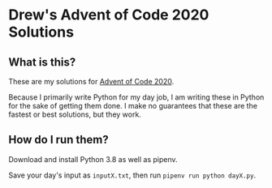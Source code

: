 # Drew's Advent of Code 2020 Solutions

## What is this?

These are my solutions for [Advent of Code 2020](https://adventofcode.com/2020).

Because I primarily write Python for my day job, I am writing these in Python
for the sake of getting them done. I make no guarantees that these are the
fastest or best solutions, but they work.

## How do I run them?

Download and install Python 3.8 as well as pipenv.

Save your day's input as `inputX.txt`, then run `pipenv run python dayX.py`.
